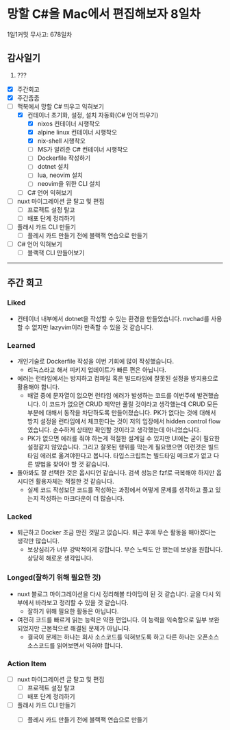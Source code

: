 # 망할 C#을 Mac에서 편집해보자 8일차

1일1커밋 무사고: 678일차

## 감사일기

1. ???

- [x] 주간회고
- [x] 주간줍줍
- [ ] 맥북에서 망할 C# 띄우고 익혀보기
  - [x] 컨테이너 초기화, 설정, 설치 자동화(C# 언어 띄우기)
    - [x] nixos 컨테이너 시행착오
    - [x] alpine linux 컨테이너 시행착오
    - [x] nix-shell 시행착오
    - [ ] MS가 알려준 C# 컨테이너 시행착오
    - [ ] Dockerfile 작성하기
    - [ ] dotnet 설치
    - [ ] lua, neovim 설치
    - [ ] neovim을 위한 CLI 설치
  - [ ] C# 언어 익혀보기
- [ ] nuxt 마이그레이션 글 탈고 및 편집
  - [ ] 프로젝트 설정 탈고
  - [ ] 배포 단계 정리하기
- [ ] 플래시 카드 CLI 만들기
  - [ ] 플레시 카드 만들기 전에 블랙잭 연습으로 만들기
- [ ] C# 언어 익혀보기
  - [ ] 블랙잭 CLI 만들어보기

---

## 주간 회고

### Liked

- 컨테이너 내부에서 dotnet을 작성할 수 있는 환경을 만들었습니다. nvchad를 사용할 수 없지만 lazyvim이라 만족할 수 있을 것 같습니다.

### Learned

- 개인기술로 Dockerfile 작성을 이번 기회에 많이 작성했습니다.
  - 리눅스라고 해서 피키지 업데이트가 빠른 편은 아닙니다.
- 에러는 런타임에서는 방지하고 컴파일 혹은 빌드타임에 잘못된 설정을 방지용으로 활용해야 합니다.
  - 배열 중에 문자열이 없으면 런타임 에러가 발생하는 코드를 이번주에 발견했습니다. 이 코드가 없으면 CRUD 제약만 풀릴 것이라고 생각했는데 CRUD 모든 부분에 대해서 동작을 차단하도록 만들어졌습니다. PK가 없다는 것에 대해서 방지 설정을 런타임에서 체크한다는 것이 저의 입장에서 hidden control flow였습니다. 순수하게 상태만 확인할 것이라고 생각했는데 아니었습니다.
  - PK가 없으면 에러를 줘야 하는게 적절한 설계일 수 있지만 UI에는 굳이 필요한 설정같지 않았습니다. 그리고 잘못된 행위를 막는게 필요했으면 이런것은 빌드타임 에러로 옮겨야한다고 봅니다. 타입스크립트는 빌드타임 메크로가 없고 다른 방법을 찾아야 할 것 같습니다.
- 돌아봐도 잘 선택한 것은 옵시디언 같습니다. 검색 성능은 fzf로 극복해야 하지만 옵시디언 활용자체는 적절한 것 같습니다.
  - 실제 코드 작성보단 코드를 작성하는 과정에서 어떻게 문제를 생각하고 풀고 있는지 작성하는 마크다운이 더 많습니다.

### Lacked

- 퇴근하고 Docker 조금 만진 것말고 없습니다. 퇴근 후에 무슨 활동을 해야겠다는 생각만 많습니다.
  - 보상심리가 너무 강박적이게 강합니다. 무슨 노력도 안 했는데 보상을 원합니다. 상당히 해로운 생각입니다.

### Longed(잘하기 위해 필요한 것)

- nuxt 블로그 마이그레이션을 다시 정리해볼 타이밍이 된 것 같습니다. 글을 다시 외부에서 바라보고 정리할 수 있을 것 같습니다.
  - 잘하기 위해 필요한 활동은 아닙니다.
- 여전히 코드를 빠르게 읽는 능력은 약한 편입니다. 이 능력을 익숙함으로 일부 보완되었지만 근본적으로 해결된 문제가 아닙니다.
  - 결국이 문제는 하나는 회사 소스코드를 익혀보도록 하고 다른 하나는 오픈소스 소스코드를 읽어보면서 익혀야 합니다.

### Action Item

- [ ] nuxt 마이그레이션 글 탈고 및 편집
  - [ ] 프로젝트 설정 탈고
  - [ ] 배포 단계 정리하기
- [ ] 플래시 카드 CLI 만들기
  - [ ] 플레시 카드 만들기 전에 블랙잭 연습으로 만들기


